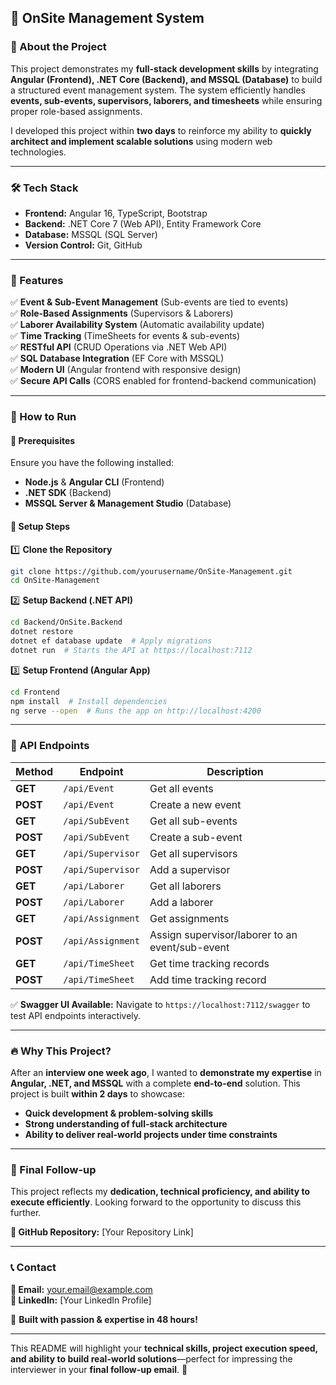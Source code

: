 ## 🚀 OnSite Management System  

### 🔹 About the Project  
This project demonstrates my **full-stack development skills** by integrating **Angular (Frontend), .NET Core (Backend), and MSSQL (Database)** to build a structured event management system. The system efficiently handles **events, sub-events, supervisors, laborers, and timesheets** while ensuring proper role-based assignments.

I developed this project within **two days** to reinforce my ability to **quickly architect and implement scalable solutions** using modern web technologies.

---

### 🛠️ Tech Stack  
- **Frontend:** Angular 16, TypeScript, Bootstrap  
- **Backend:** .NET Core 7 (Web API), Entity Framework Core  
- **Database:** MSSQL (SQL Server)  
- **Version Control:** Git, GitHub  

---

### 🎯 Features  
✅ **Event & Sub-Event Management** (Sub-events are tied to events)  
✅ **Role-Based Assignments** (Supervisors & Laborers)  
✅ **Laborer Availability System** (Automatic availability update)  
✅ **Time Tracking** (TimeSheets for events & sub-events)  
✅ **RESTful API** (CRUD Operations via .NET Web API)  
✅ **SQL Database Integration** (EF Core with MSSQL)  
✅ **Modern UI** (Angular frontend with responsive design)  
✅ **Secure API Calls** (CORS enabled for frontend-backend communication)  

---

### 📌 How to Run  

#### 🔹 Prerequisites  
Ensure you have the following installed:  
- **Node.js** & **Angular CLI** (Frontend)  
- **.NET SDK** (Backend)  
- **MSSQL Server & Management Studio** (Database)  

#### 🔹 Setup Steps  

1️⃣ **Clone the Repository**  
```bash
git clone https://github.com/yourusername/OnSite-Management.git
cd OnSite-Management
```

2️⃣ **Setup Backend (.NET API)**  
```bash
cd Backend/OnSite.Backend
dotnet restore
dotnet ef database update  # Apply migrations
dotnet run  # Starts the API at https://localhost:7112
```

3️⃣ **Setup Frontend (Angular App)**  
```bash
cd Frontend
npm install  # Install dependencies
ng serve --open  # Runs the app on http://localhost:4200
```

---

### 📡 API Endpoints  

| Method | Endpoint | Description |
|--------|---------|-------------|
| **GET** | `/api/Event` | Get all events |
| **POST** | `/api/Event` | Create a new event |
| **GET** | `/api/SubEvent` | Get all sub-events |
| **POST** | `/api/SubEvent` | Create a sub-event |
| **GET** | `/api/Supervisor` | Get all supervisors |
| **POST** | `/api/Supervisor` | Add a supervisor |
| **GET** | `/api/Laborer` | Get all laborers |
| **POST** | `/api/Laborer` | Add a laborer |
| **GET** | `/api/Assignment` | Get assignments |
| **POST** | `/api/Assignment` | Assign supervisor/laborer to an event/sub-event |
| **GET** | `/api/TimeSheet` | Get time tracking records |
| **POST** | `/api/TimeSheet` | Add time tracking record |

✅ **Swagger UI Available:** Navigate to `https://localhost:7112/swagger` to test API endpoints interactively.  

---

### 🔥 Why This Project?  
After an **interview one week ago**, I wanted to **demonstrate my expertise** in **Angular, .NET, and MSSQL** with a complete **end-to-end** solution. This project is built **within 2 days** to showcase:  
- **Quick development & problem-solving skills**  
- **Strong understanding of full-stack architecture**  
- **Ability to deliver real-world projects under time constraints**  

---

### 📩 Final Follow-up  
This project reflects my **dedication, technical proficiency, and ability to execute efficiently**. Looking forward to the opportunity to discuss this further.  

**📌 GitHub Repository:** [Your Repository Link]  

---

### 📞 Contact  
**📧 Email:** your.email@example.com  
**💼 LinkedIn:** [Your LinkedIn Profile]  

🚀 **Built with passion & expertise in 48 hours!**  

---

This README will highlight your **technical skills, project execution speed, and ability to build real-world solutions**—perfect for impressing the interviewer in your **final follow-up email**. 🚀

